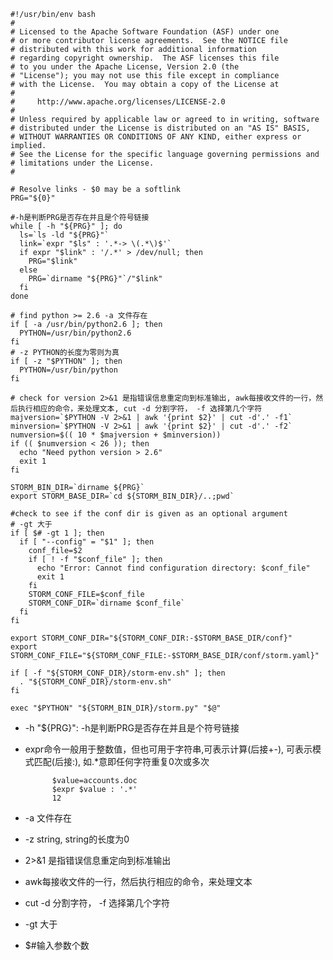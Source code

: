 	#!/usr/bin/env bash
	#
	# Licensed to the Apache Software Foundation (ASF) under one
	# or more contributor license agreements.  See the NOTICE file
	# distributed with this work for additional information
	# regarding copyright ownership.  The ASF licenses this file
	# to you under the Apache License, Version 2.0 (the
	# "License"); you may not use this file except in compliance
	# with the License.  You may obtain a copy of the License at
	#
	#     http://www.apache.org/licenses/LICENSE-2.0
	#
	# Unless required by applicable law or agreed to in writing, software
	# distributed under the License is distributed on an "AS IS" BASIS,
	# WITHOUT WARRANTIES OR CONDITIONS OF ANY KIND, either express or implied.
	# See the License for the specific language governing permissions and
	# limitations under the License.
	#
	
	# Resolve links - $0 may be a softlink
	PRG="${0}"  
	
	#-h是判断PRG是否存在并且是个符号链接
	while [ -h "${PRG}" ]; do
	  ls=`ls -ld "${PRG}"`
	  link=`expr "$ls" : '.*-> \(.*\)$'`
	  if expr "$link" : '/.*' > /dev/null; then
	    PRG="$link"
	  else
	    PRG=`dirname "${PRG}"`/"$link"
	  fi
	done
	
	# find python >= 2.6 -a 文件存在
	if [ -a /usr/bin/python2.6 ]; then
	  PYTHON=/usr/bin/python2.6
	fi
	# -z PYTHON的长度为零则为真
	if [ -z "$PYTHON" ]; then
	  PYTHON=/usr/bin/python
	fi
	
	# check for version 2>&1 是指错误信息重定向到标准输出, awk每接收文件的一行，然后执行相应的命令，来处理文本, cut -d 分割字符， -f 选择第几个字符
	majversion=`$PYTHON -V 2>&1 | awk '{print $2}' | cut -d'.' -f1`
	minversion=`$PYTHON -V 2>&1 | awk '{print $2}' | cut -d'.' -f2`
	numversion=$(( 10 * $majversion + $minversion))
	if (( $numversion < 26 )); then
	  echo "Need python version > 2.6"
	  exit 1
	fi
	
	STORM_BIN_DIR=`dirname ${PRG}`
	export STORM_BASE_DIR=`cd ${STORM_BIN_DIR}/..;pwd`
	
	#check to see if the conf dir is given as an optional argument
	# -gt 大于
	if [ $# -gt 1 ]; then
	  if [ "--config" = "$1" ]; then
	    conf_file=$2
	    if [ ! -f "$conf_file" ]; then
	      echo "Error: Cannot find configuration directory: $conf_file"
	      exit 1
	    fi
	    STORM_CONF_FILE=$conf_file
	    STORM_CONF_DIR=`dirname $conf_file`
	  fi
	fi
	
	export STORM_CONF_DIR="${STORM_CONF_DIR:-$STORM_BASE_DIR/conf}"
	export STORM_CONF_FILE="${STORM_CONF_FILE:-$STORM_BASE_DIR/conf/storm.yaml}"
	
	if [ -f "${STORM_CONF_DIR}/storm-env.sh" ]; then
	  . "${STORM_CONF_DIR}/storm-env.sh"
	fi
	
	exec "$PYTHON" "${STORM_BIN_DIR}/storm.py" "$@"
	
	
+ -h "${PRG}": -h是判断PRG是否存在并且是个符号链接
+ expr命令一般用于整数值，但也可用于字符串,可表示计算(后接+-), 可表示模式匹配(后接:),  如.*意即任何字符重复0次或多次
    
			$value=accounts.doc
			$expr $value : '.*'
			12

+ -a 文件存在
+ -z string, string的长度为0
+ 2>&1 是指错误信息重定向到标准输出
+ awk每接收文件的一行，然后执行相应的命令，来处理文本
+ cut -d 分割字符， -f 选择第几个字符
+ -gt 大于
+ $#输入参数个数
